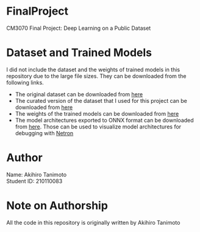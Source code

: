 # FinalProject
CM3070 Final Project: Deep Learning on a Public Dataset

# Dataset and Trained Models

I did not include the dataset and the weights of trained models in this repository due to the large file sizes. They can be downloaded from the following links.

- The original dataset can be downloaded from [here](https://www.kaggle.com/datasets/mateuszbuda/lgg-mri-segmentation)
- The curated version of the dataset that I used for this project can be downloaded from [here](https://drive.google.com/drive/folders/1P0lijWZ-RLjkRlJXGw9ac-2PHCQFGiAK?usp=drive_link)
- The weights of the trained models can be downloaded from [here](https://drive.google.com/drive/folders/1ZmDhWLdWH6V5kXV0BdmYZyCAwJhoqRMr?usp=drive_link)
- The model architectures exported to ONNX format can be downloaded from [here](https://drive.google.com/drive/folders/18dlpLAocyPUGB3zRNxAdG1hx9easCB93?usp=drive_link). Those can be used to visualize model architectures for debugging with [Netron](https://github.com/lutzroeder/netron?tab=readme-ov-file)

# Author
Name: Akihiro Tanimoto\
Student ID: 210110083

# Note on Authorship
All the code in this repository is originally written by Akihiro Tanimoto
